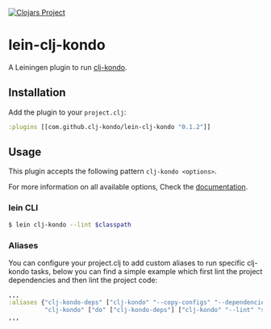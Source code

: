 [![Clojars Project](https://img.shields.io/clojars/v/com.github.clj-kondo/lein-clj-kondo.svg)](https://clojars.org/com.github.clj-kondo/lein-clj-kondo)

# lein-clj-kondo

A Leiningen plugin to run [clj-kondo](https://github.com/clj-kondo/clj-kondo).

## Installation

Add the plugin to your `project.clj`:

```clojure
:plugins [[com.github.clj-kondo/lein-clj-kondo "0.1.2"]]
```

## Usage

This plugin accepts the following pattern `clj-kondo <options>`.

For more information on all available options, Check the [documentation](https://github.com/clj-kondo/clj-kondo/blob/master/doc/config.md).

### lein CLI

``` bash
$ lein clj-kondo --lint $classpath
```

### Aliases

You can configure your project.clj to add custom aliases to run specific clj-kondo tasks, below you can find a simple example which first lint the project dependencies and then lint the project code:

```clojure
,,,
:aliases {"clj-kondo-deps" ["clj-kondo" "--copy-configs" "--dependencies" "--lint" "$classpath"]
          "clj-kondo" ["do" ["clj-kondo-deps"] ["clj-kondo" "--lint" "src" "test"]]}
,,,
```

